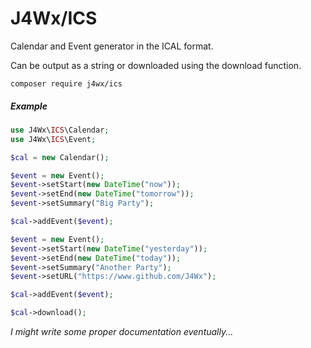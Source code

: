 # J4Wx/ICS

Calendar and Event generator in the ICAL format.  
  
Can be output as a string or downloaded using the download function.

```
composer require j4wx/ics
```

##### Example
```php
use J4Wx\ICS\Calendar;
use J4Wx\ICS\Event;

$cal = new Calendar();

$event = new Event();
$event->setStart(new DateTime("now"));
$event->setEnd(new DateTime("tomorrow"));
$event->setSummary("Big Party");

$cal->addEvent($event);

$event = new Event();
$event->setStart(new DateTime("yesterday"));
$event->setEnd(new DateTime("today"));
$event->setSummary("Another Party");
$event->setURL("https://www.github.com/J4Wx");

$cal->addEvent($event);

$cal->download();
```

*I might write some proper documentation eventually...*